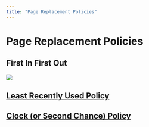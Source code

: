 ```yaml
---
title: "Page Replacement Policies"
---
```

# Page Replacement Policies
## First In First Out
![](https://i.imgur.com/f6t69Lk.png)
## [Least Recently Used Policy](Notes/Least%20Recently%20Used%20Policy.md)
## [Clock (or Second Chance) Policy](Notes/Clock%20(or%20Second%20Chance)%20Policy.md)
